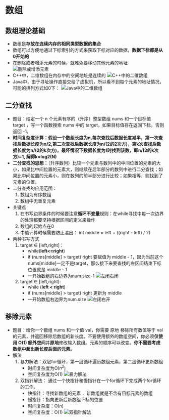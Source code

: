 # 数组

## 数组理论基础

- 数组是**存放在连续内存的相同类型数据的集合**
- 数组可以方便地通过下标索引的方式来获取下标对应的数据，**数据下标都是从0开始的**
- 在删除或者增添元素的时候，就难免要移动其他元素的地址
![删除或增添元素](https://code-thinking.cdn.bcebos.com/pics/%E7%AE%97%E6%B3%95%E9%80%9A%E5%85%B3%E6%95%B0%E7%BB%841.png)
- C++中，二维数组在内存中的空间地址是连续的
![C++中的二维数组](https://img-blog.csdnimg.cn/20210310150641186.png)
- Java中，由于寻址操作直接交给了虚拟机，所以看不到每个元素的地址情况，可能的排列方式如0下：
![Java中的二维数组](https://img-blog.csdnimg.cn/20201214111631844.png)

## 二分查找

- 题目：给定一个 n 个元素有序的（升序）整型数组 nums 和一个目标值 target  ，写一个函数搜索 nums 中的 target，如果目标值存在返回下标，否则返回 -1。
- **时间复杂度计算：**假设一个数组长度为n,每次查找后数据长度减半，第一次查找后数据长度为n/2,第二次查找后数据长度为n/(2的2次方)，第k次查找后数据长度为n/(2的k次方)，最坏情况下**数据长度为1时找到该数，即n/(2的k次方)=1, 解得k=log2(N)**
- **二分查找的思想：**（升序数列）比较一个元素与数列中的中间位置的元素的大小，如果比中间位置的元素大，则继续在后半部分的数列中进行二分查找；如果比中间位置的元素小，则在数列的前半部分进行比较；如果相等，则找到了元素的位置。
- 二分查找的应用范围：
    1. 数组为有序数组
    2. 数组中无重复元素
- 关键点
    1. 在书写边界条件的时候要注意**循环不变量**规则：在while寻找中每一次边界的处理都要坚持根据区间的定义来操作
    2. 数组的起始点在0
    3. 中值计算时候需要防止溢出：
    int middle = left + ((right - left) / 2)
- 两种书写方式
    1. target $\in$ [left,right]：
        - while(**left<=right**)
        - if (nums[middle] > target) right 要赋值为 middle - 1，因为当前这个nums[middle]一定不是target，那么接下来要查找的左区间结束下标位置就是 middle - 1
        - 一开始数组的右边界为num.size-1
        ![左闭右闭](https://img-blog.csdnimg.cn/20210311153055723.jpg)
    2. target $\in$ [left,right):
        - while (**left < right**)
        - if (nums[middle] > target) right 更新为 middle
        - 一开始数组右边界为num.size
        ![左闭右开](https://img-blog.csdnimg.cn/20210311153123632.jpg)

## 移除元素

- 题目：给你一个数组 nums 和一个值 val，你需要 原地 移除所有数值等于 val 的元素，并返回移除后数组的新长度。不要使用额外的数组空间，你必须**仅使用 O(1) 额外空间**并**原地**修改输入数组。元素的顺序可以改变。**你不需要考虑数组中超出新长度后面的元素。**
- 解法
    1. 暴力解法：双层for循环，第一层循环遍历数组元素，第二层循环更新数组
        - 时间复杂度为O($n^2$)
        - 空间复杂度为O(1)
        ![暴力解法](https://tva1.sinaimg.cn/large/008eGmZEly1gntrc7x9tjg30du09m1ky.gif)
    2. 双指针解法： 通过一个快指针和慢指针在一个for循环下完成两个for循环的工作。
        - 快指针：寻找新数组的元素 ，新数组就是不含有目标元素的数组
        - 慢指针：指向更新后新数组下标的位置
        - 时间复杂度：O($n$)
        - 空间复杂度：O(1)
        ![双指针解法](https://tva1.sinaimg.cn/large/008eGmZEly1gntrds6r59g30du09mnpd.gif)
